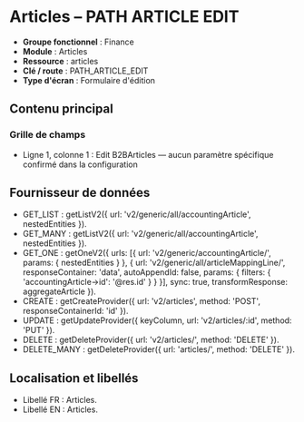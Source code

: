 # Articles – PATH ARTICLE EDIT

- **Groupe fonctionnel** : Finance
- **Module** : Articles
- **Ressource** : articles
- **Clé / route** : PATH_ARTICLE_EDIT
- **Type d'écran** : Formulaire d'édition

## Contenu principal
### Grille de champs
- Ligne 1, colonne 1 : Edit B2BArticles — aucun paramètre spécifique confirmé dans la configuration

## Fournisseur de données
- GET_LIST : getListV2({
  url: 'v2/generic/all/accountingArticle',
  nestedEntities
}).
- GET_MANY : getListV2({
  url: 'v2/generic/all/accountingArticle',
  nestedEntities
}).
- GET_ONE : getOneV2({
  urls: [{
    url: 'v2/generic/accountingArticle/',
    params: {
      nestedEntities
    }
  }, {
    url: 'v2/generic/all/articleMappingLine/',
    responseContainer: 'data',
    autoAppendId: false,
    params: {
      filters: {
        'accountingArticle->id': '@res.id'
      }
    }
  }],
  sync: true,
  transformResponse: aggregateArticle
}).
- CREATE : getCreateProvider({
  url: 'v2/articles',
  method: 'POST',
  responseContainerId: 'id'
}).
- UPDATE : getUpdateProvider({
  keyColumn,
  url: 'v2/articles/:id',
  method: 'PUT'
}).
- DELETE : getDeleteProvider({
  url: 'v2/articles/',
  method: 'DELETE'
}).
- DELETE_MANY : getDeleteProvider({
  url: 'articles/',
  method: 'DELETE'
}).

## Localisation et libellés
- Libellé FR : Articles.
- Libellé EN : Articles.